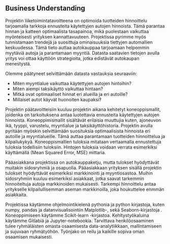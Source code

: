 ## Business Understanding

Projektin liiketoimintatavoitteena on optimoida tuotteiden hinnoittelu tarjoamalla tarkkoja ennusteita käytettyjen autojen hinnoista. Tämä parantaa hinnan ja katteen optimaalista tasapainoa, mikä puolestaan vaikuttaa myönteisesti yrityksen kannattavuuteen. 
Projektissa pyrimme myös tunnistamaan trendejä ja suosittuja ominaisuuksia tiettyjen automallien keskuudessa. 
Tämä tieto auttaa autokauppaa tarjoamaan helpommin myytäviä autoja ja parantamaan myyntiä. Datasta saatavien tietojen avulla yritys voi ottaa käyttöön strategioita, jotka edistävät autokaupan menestystä.

Olemme päätyneet selvittämään datasta vastauksia seuraaviin:
* Miten myyntialue vaikuttaa käytettyjen autojen hintoihin? 
* Miten aiempi taksikäyttö vaikuttaa hintaan? 
* Mitkä ovat optimaaliset hinnat eri alueilla ja eri autoille? 
* Millaiset autot käyvät huonoiten kaupaksi?

Projektin päätavoitteisiin kuuluu projektin aikana kehitetyt koneoppismallit, joidenka on tarkoituksena antaa luotettavia ennusteita käytettyjen autojen hinnoista. Koneoppimismallit sisältävät erilaisia muuttujia kuten, 
ajoneuvon ikä, tyyppi, varustelu, myyntialue ja taksikäyttöhistoria.
Projektin avulla pyritään myöskin selvittämään suosituksia optimaalisista hinnoista eri autoille ja myyntialueille. Tämä auttaa parantamaan tuotteiden hinnoittelua ja kilpailukykyä.
Koneoppismallien tuloksia mitataan vertaamalla ennustettuja tuloksia todellisiin tuloksiin. Hintojen tuloksia voidaan verrata esimerkiksi käyttämällä (Mean Squared Error, MSE) mittaria.

Pääasiakkana projektissa on autokauppaketju, mutta tulokset hyödyttävät muitakin sidosryhmiä ja osapuolia. Pääasiakkaan yrityksen sisällä projektin tulokset hyödyttävät esimerkiksi markkinointi ja myyntiosastoa.
Muihin sidosryhmiin kuuluu esimerkiksi asiakkaat, jotka saavat tarkemmin hinnoiteltuja autoja markkinoiden mukaisesti. Tarkempi hinnoittelu antaa yritykselle kilpailullisemman aseman markkinoilla, joka houkuttelee enmmän asiakkaita. 

Projektissa käytämme ohjelmointikielenä pythonia ja python kirjastoja, kuten numpy, pandas ja datanvisualisointiin Matplotlib-, sekä Seaborn-kirjastoja . Koneoppimiseen käytämme Scikit-learn -kirjastoa. Kehitystyökaluina käytämme Gitlabiä ja Jupyter-notebookia.
Tarvittava henkilöosaaminen tulee ryhmäläisten omasta osaamisesta data-analytiikkaan, mallintamiseen ja sujuvaan ryhmätyöhön.
Työnjako on reilu ja kaikille sopiva oman osaamisen mukaisesti.